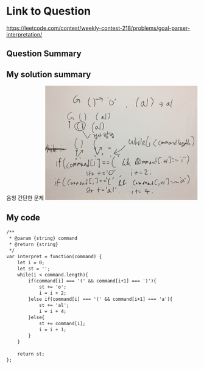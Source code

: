 # Link to Question
https://leetcode.com/contest/weekly-contest-218/problems/goal-parser-interpretation/

## Question Summary

## My solution summary
음청 간단한 문제
<img src="1.jpeg" width="400">

## My code
```
/**
 * @param {string} command
 * @return {string}
 */
var interpret = function(command) {
    let i = 0;
    let st = '';
    while(i < command.length){
        if(command[i] === '(' && command[i+1] === ')'){
            st += 'o';
            i = i + 2;
        }else if(command[i] === '(' && command[i+1] === 'a'){
            st += 'al';
            i = i + 4;
        }else{
            st += command[i];
            i = i + 1;
        }  
    }
    
    return st;
};
```